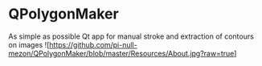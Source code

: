 # QPolygonMaker
As simple as possible Qt app for manual stroke and extraction of contours on images
![https://github.com/pi-null-mezon/QPolygonMaker/blob/master/Resources/About.jpg?raw=true]
